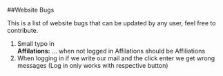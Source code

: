 ##Website Bugs

This is a list of website bugs that can be updated by any user, feel free to contribute.

1. Small typo in <div class="line"><b>Affilations:</b> ... when not logged in Affilations should be Affiliations
2. When logging in if we write our mail and the click enter we get wrong messages (Log in only works with respective button)
                  
